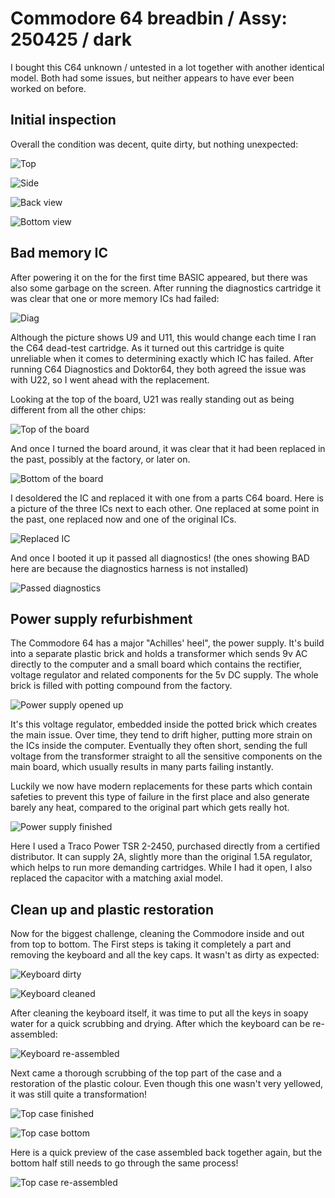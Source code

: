 # Commodore 64 breadbin / Assy: 250425 / dark

I bought this C64 unknown / untested in a lot together with another identical model. Both had some issues, but neither appears to have ever been worked on before.

## Initial inspection

Overall the condition was decent, quite dirty, but nothing unexpected:

![Top](img_001.jpg)

![Side](img_002.jpg)

![Back view](img_003.jpg)

![Bottom view](img_004.jpg)

## Bad memory IC

After powering it on the for the first time BASIC appeared, but there was also some garbage on the screen. After running the diagnostics cartridge it was clear that one or more memory ICs had failed:

![Diag](img_005.jpg)

Although the picture shows U9 and U11, this would change each time I ran the C64 dead-test cartridge. As it turned out this cartridge is quite unreliable when it comes to determining exactly which IC has failed. After running C64 Diagnostics and Doktor64, they both agreed the issue was with U22, so I went ahead with the replacement. 

Looking at the top of the board, U21 was really standing out as being different from all the other chips:

![Top of the board](img_006.jpg)

And once I turned the board around, it was clear that it had been replaced in the past, possibly at the factory, or later on.

![Bottom of the board](img_007.jpg)

I desoldered the IC and replaced it with one from a parts C64 board. Here is a picture of the three ICs next to each other. One replaced at some point in the past, one replaced now and one of the original ICs.

![Replaced IC](img_008.jpg)

And once I booted it up it passed all diagnostics! (the ones showing BAD here are because the diagnostics harness is not installed)

![Passed diagnostics](img_009.jpg)

## Power supply refurbishment

The Commodore 64 has a major "Achilles' heel", the power supply. It's build into a separate plastic brick and holds a transformer which sends 9v AC directly to the computer and a small board which contains the rectifier, voltage regulator and related components for the 5v DC supply. The whole brick is filled with potting compound from the factory.

![Power supply opened up](img_010.jpg)

It's this voltage regulator, embedded inside the potted brick which creates the main issue. Over time, they tend  to drift higher, putting more strain on the ICs inside the computer. Eventually they often short, sending the full voltage from the transformer straight to all the sensitive components on the main board, which usually results in many parts failing instantly. 

Luckily we now have modern replacements for these parts which contain safeties to prevent this type of failure in the first place and also generate barely any heat, compared to the original part which gets really hot.

![Power supply finished](img_011.jpg)

Here I used a Traco Power TSR 2-2450, purchased directly from a certified distributor. It can supply 2A, slightly more than the original 1.5A regulator, which helps to run more demanding cartridges. While I had it open, I also replaced the capacitor with a matching axial model. 

## Clean up and plastic restoration

Now for the biggest challenge, cleaning the Commodore inside and out from top to bottom. The First steps is taking it completely a part and removing the keyboard and all the key caps. It wasn't as dirty as expected:

![Keyboard dirty](img_012.jpg)

![Keyboard cleaned](img_013.jpg)

After cleaning the keyboard itself, it was time to put all the keys in soapy water for a quick scrubbing and drying. After which the keyboard can be re-assembled:

![Keyboard re-assembled](img_014.jpg)

Next came a thorough scrubbing of the top part of the case and a restoration of the plastic colour. Even though this one wasn't very yellowed, it was still quite a transformation!

![Top case finished](img_015.jpg)

![Top case bottom](img_016.jpg)

Here is a quick preview of the case assembled back together again, but the bottom half still needs to go through the same process!

![Top case re-assembled](img_017.jpg)
